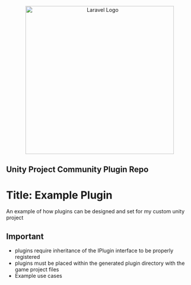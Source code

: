 <p align="center"><img src="example.png" width="400" alt="Laravel Logo"></a></p>

## Unity Project Community Plugin Repo
# Title: Example Plugin

An example of how plugins can be designed and set for my custom unity project

## Important

- plugins require inheritance of the IPlugin interface to be properly registered
- plugins must be placed within the generated plugin directory with the game project files
- Example use cases

